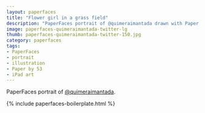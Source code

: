 ```yaml
---
layout: paperfaces
title: "Flower girl in a grass field"
description: "PaperFaces portrait of @quimeraimantada drawn with Paper by 53 on an iPad."
image: paperfaces-quimeraimantada-twitter-lg
thumb: paperfaces-quimeraimantada-twitter-150.jpg
category: paperfaces
tags: 
- PaperFaces
- portrait
- illustration
- Paper by 53
- iPad art
---
```


PaperFaces portrait of [@quimeraimantada](http://twitter.com/quimeraimantada).

{% include paperfaces-boilerplate.html %}